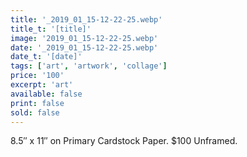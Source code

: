 ```yaml
---
title: '_2019_01_15-12-22-25.webp'
title_t: '[title]'
image: '2019_01_15-12-22-25.webp'
date: '_2019_01_15-12-22-25.webp'
date_t: '[date]'
tags: ['art', 'artwork', 'collage']
price: '100'
excerpt: 'art'
available: false
print: false
sold: false
---
```



8.5″ x 11″ on Primary Cardstock Paper.
$100 Unframed.
